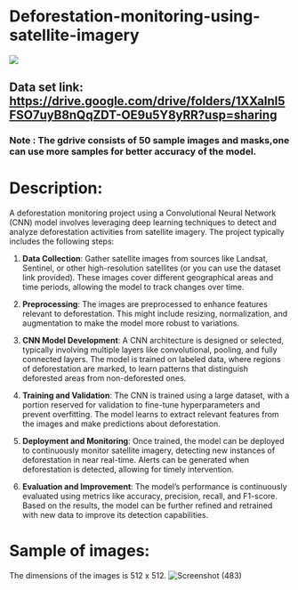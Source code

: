 # Deforestation-monitoring-using-satellite-imagery
<p>
  <img src="https://d20x1nptavktw0.cloudfront.net/wordpress_media/2022/11/shutterstock_1354816103-scaled.jpg">
</p>

## Data set link: https://drive.google.com/drive/folders/1XXaInl5FSO7uyB8nQqZDT-OE9u5Y8yRR?usp=sharing
### Note : The gdrive consists of 50 sample images and masks,one can use more samples for better accuracy of the model.
# Description:
A deforestation monitoring project using a Convolutional Neural Network (CNN) model involves leveraging deep learning techniques to detect and analyze deforestation activities from satellite imagery. The project typically includes the following steps:

1. **Data Collection**: Gather satellite images from sources like Landsat, Sentinel, or other high-resolution satellites (or you can use the dataset link provided). These images cover different geographical areas and time periods, allowing the model to track changes over time.

2. **Preprocessing**: The images are preprocessed to enhance features relevant to deforestation. This might include resizing, normalization, and augmentation to make the model more robust to variations.

3. **CNN Model Development**: A CNN architecture is designed or selected, typically involving multiple layers like convolutional, pooling, and fully connected layers. The model is trained on labeled data, where regions of deforestation are marked, to learn patterns that distinguish deforested areas from non-deforested ones.

4. **Training and Validation**: The CNN is trained using a large dataset, with a portion reserved for validation to fine-tune hyperparameters and prevent overfitting. The model learns to extract relevant features from the images and make predictions about deforestation.

5. **Deployment and Monitoring**: Once trained, the model can be deployed to continuously monitor satellite imagery, detecting new instances of deforestation in near real-time. Alerts can be generated when deforestation is detected, allowing for timely intervention.

6. **Evaluation and Improvement**: The model’s performance is continuously evaluated using metrics like accuracy, precision, recall, and F1-score. Based on the results, the model can be further refined and retrained with new data to improve its detection capabilities.

# Sample of images:
The dimensions of the images is 512 x 512.
![Screenshot (483)](https://github.com/user-attachments/assets/9dda6167-48e1-478e-891d-cf2b4ae1ee2d)


